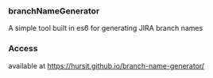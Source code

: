 ### branchNameGenerator

A simple tool built in es6 for generating JIRA branch names

### Access

available at https://hursit.github.io/branch-name-generator/
